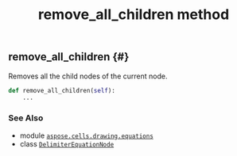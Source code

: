 ﻿---
title: remove_all_children method
second_title: Aspose.Cells for Python via .NET API References
description: 
type: docs
weight: 90
url: /aspose.cells.drawing.equations/delimiterequationnode/remove_all_children/
is_root: false
---

## remove_all_children {#}

Removes all the child nodes of the current node.



```python
def remove_all_children(self):
    ...
```





### See Also
* module [`aspose.cells.drawing.equations`](../../)
* class [`DelimiterEquationNode`](/cells/python-net/aspose.cells.drawing.equations/delimiterequationnode)
